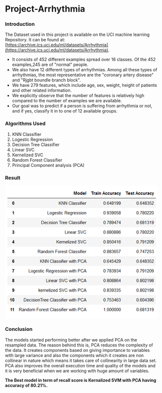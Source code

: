# Project-Arrhythmia



### Introduction

The Dataset used in this project is available on the UCI machine learning Repository.
It can be found at: [https://archive.ics.uci.edu/ml/datasets/Arrhythmia](https://archive.ics.uci.edu/ml/datasets/Arrhythmia).
  * It consists of 452 different examples spread over 16 classes. Of the 452 examples,245 are of "normal" people. 
  * We also have 12 different types of arrhythmias. Among all these types of arrhythmias, the most representative are the "coronary artery disease" and "Rjgbt boundle branch block". 
  * We have 279 features, which include age, sex, weight, height of patients and other related information. 
  * We explicitly observe that the number of features is relatively high compared to the number of examples we are available. 
  * Our goal was to predict if a person is suffering from arrhythmia or not, and if yes, classify it in to one of 12 available groups.




### Algorithms Used
1. KNN Classifier
2. Logestic Regression
3. Decision Tree Classifier
4. Linear SVC
5. Kernelized SVC
6. Random Forest Classifier
7. Principal Component analysis (PCA)

### Result 

![](https://raw.githubusercontent.com/shsarv/Project-Arrhythmia/master/Image/result.png)
 

### Conclusion

The models started performing better after we applied PCA on the resampled data. The reason behind this is, PCA reduces the complexity of the data. It creates components based on giving importance to variables with large variance and also the components which it creates are non collinear in nature which means it takes care of collinearity in large data set. PCA also improves the overall execution time and quality of the models and it is very beneficial when we are working with huge amount of variables.

**The Best model in term of recall score is Kernalized SVM with PCA having accuracy of 80.21%.**


